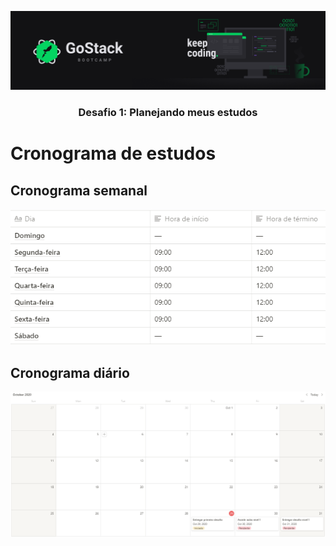 
![Image of Yaktocat](../.bin/header_bootcamp.png)
<h3 align="center">
  Desafio 1: Planejando meus estudos
</h3>

# Cronograma de estudos
## Cronograma semanal
![Image of Yaktocat](img01.PNG)

## Cronograma diário
![Image of Yaktocat](img02.PNG)
